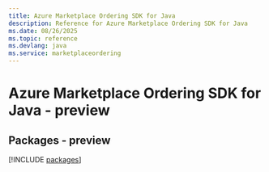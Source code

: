 ```yaml
---
title: Azure Marketplace Ordering SDK for Java
description: Reference for Azure Marketplace Ordering SDK for Java
ms.date: 08/26/2025
ms.topic: reference
ms.devlang: java
ms.service: marketplaceordering
---
```

# Azure Marketplace Ordering SDK for Java - preview
## Packages - preview
[!INCLUDE [packages](marketplace-ordering-index.md)]